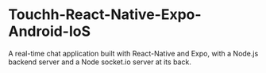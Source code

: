 # Touchh-React-Native-Expo-Android-IoS
A real-time chat application built with React-Native and Expo, with a Node.js backend server and a Node socket.io server at its back. 
